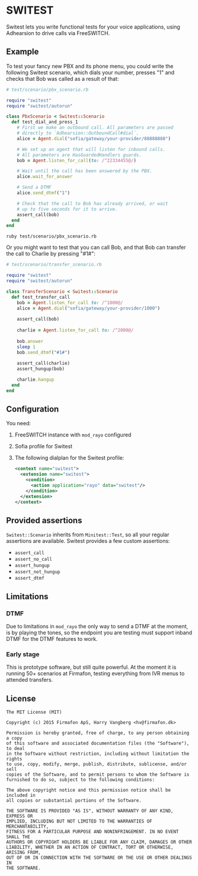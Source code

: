 # SWITEST

Switest lets you write functional tests for your voice applications,
using Adhearsion to drive calls via FreeSWITCH.

## Example

To test your fancy new PBX and its phone menu, you could write the
following Switest scenario, which dials your number, presses "1"
and checks that Bob was called as a result of that:

```ruby
# test/scenario/pbx_scenario.rb

require "switest"
require "switest/autorun"

class PbxScenario < Switest::Scenario
  def test_dial_and_press_1
    # First we make an outbound call. All parameters are passed
    # directly to `Adhearsion::OutboundCall#dial`.
    alice = Agent.dial("sofia/gateway/your-provider/88888888")

    # We set up an agent that will listen for inbound calls.
    # All parameters are HasGuardedHandlers guards.
    bob = Agent.listen_for_call(to: /^22334455@/)

    # Wait until the call has been answered by the PBX.
    alice.wait_for_answer

    # Send a DTMF
    alice.send_dtmf("1")

    # Check that the call to Bob has already arrived, or wait
    # up to five seconds for it to arrive.
    assert_call(bob)
  end
end
```

```
ruby test/scenario/pbx_scenario.rb
```

Or you might want to test that you can call Bob, and that Bob can
transfer the call to Charlie by pressing "#1#":

```ruby
# test/scenario/transfer_scenario.rb

require "switest"
require "switest/autorun"

class TransferScenario < Switest::Scenario
  def test_transfer_call
    bob = Agent.listen_for_call to: /^1000@/
    alice = Agent.dial("sofia/gateway/your-provider/1000")
    
    assert_call(bob)
    
    charlie = Agent.listen_for_call to: /^2000@/
    
    bob.answer
    sleep 1
    bob.send_dtmf("#1#")
    
    assert_call(charlie)
    assert_hungup(bob)

    charlie.hangup
  end
end
```

## Configuration

You need:

1. FreeSWITCH instance with `mod_rayo` configured
2. Sofia profile for Switest
3. The following dialplan for the Switest profile:
    
    ```xml
    <context name="switest">
      <extension name="switest">
        <condition>
          <action application="rayo" data="switest"/>
        </condition>
      </extension>
    </context>
    ```

## Provided assertions

`Switest::Scenario` inherits from `Minitest::Test`, so all your regular
assertions are available. Switest provides a few custom assertions:

* `assert_call`
* `assert_no_call`
* `assert_hungup`
* `assert_not_hungup`
* `assert_dtmf`

## Limitations

### DTMF

Due to limitations in `mod_rayo` the only way to send a DTMF at the
moment, is by playing the tones, so the endpoint you are testing
must support inband DTMF for the DTMF features to work.

### Early stage

This is prototype software, but still quite powerful. At the moment
it is running 50+ scenarios at Firmafon, testing everything from
IVR menus to attended transfers.

## License

```
The MIT License (MIT)

Copyright (c) 2015 Firmafon ApS, Harry Vangberg <hv@firmafon.dk>

Permission is hereby granted, free of charge, to any person obtaining a copy
of this software and associated documentation files (the "Software"), to deal
in the Software without restriction, including without limitation the rights
to use, copy, modify, merge, publish, distribute, sublicense, and/or sell
copies of the Software, and to permit persons to whom the Software is
furnished to do so, subject to the following conditions:

The above copyright notice and this permission notice shall be included in
all copies or substantial portions of the Software.

THE SOFTWARE IS PROVIDED "AS IS", WITHOUT WARRANTY OF ANY KIND, EXPRESS OR
IMPLIED, INCLUDING BUT NOT LIMITED TO THE WARRANTIES OF MERCHANTABILITY,
FITNESS FOR A PARTICULAR PURPOSE AND NONINFRINGEMENT. IN NO EVENT SHALL THE
AUTHORS OR COPYRIGHT HOLDERS BE LIABLE FOR ANY CLAIM, DAMAGES OR OTHER
LIABILITY, WHETHER IN AN ACTION OF CONTRACT, TORT OR OTHERWISE, ARISING FROM,
OUT OF OR IN CONNECTION WITH THE SOFTWARE OR THE USE OR OTHER DEALINGS IN
THE SOFTWARE.
```
